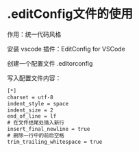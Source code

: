 # .editConfig文件的使用

作用：统一代码风格

安装 vscode 插件：EditConfig for VSCode

创建一个配置文件 .editorconfig

写入配置文件内容：

```txt
[*]
charset = utf-8
indent_style = space
indent_size = 2
end_of_line = lf
# 在文件结尾处插入新行
insert_final_newline = true
# 删除一行中的前后空格
trim_trailing_whitespace = true
```
